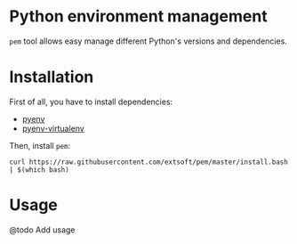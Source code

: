 **Python environment management**
=================================
`pem` tool allows easy manage different Python's versions and dependencies.

Installation
============
First of all, you have to install dependencies:
- [pyenv](https://github.com/pyenv/pyenv) 
- [pyenv-virtualenv](https://github.com/pyenv/pyenv-virtualenv)

Then, install `pem`: 

`curl https://raw.githubusercontent.com/extsoft/pem/master/install.bash | $(which bash)`

Usage
=====
@todo Add usage
